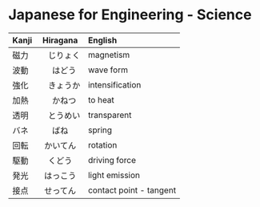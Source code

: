 # Japanese for Engineering - Science
| Kanji | Hiragana | English |
| :--- | :---: | :--- | 
| 磁力 |　じりょく | magnetism |
| 波動 |　はどう | wave form |
| 強化 |　きょうか | intensification |
| 加熱 |　かねつ | to heat |
| 透明 |　とうめい | transparent |
| バネ |	ばね | spring |
| 回転 |	かいてん | rotation |
| 駆動 |	くどう | driving force |
| 発光 |	はっこう | light emission |
| 接点 |	せってん | contact point - tangent |